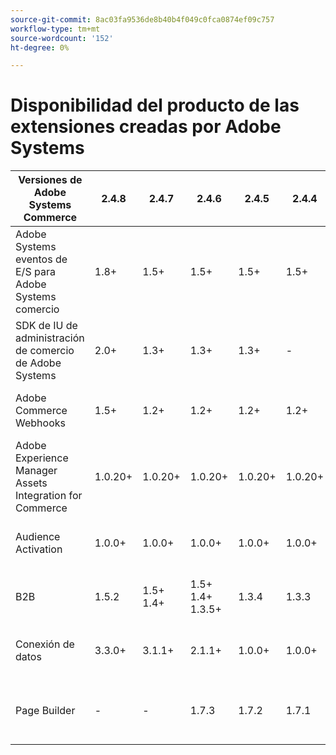 ```yaml
---
source-git-commit: 8ac03fa9536de8b40b4f049c0fca0874ef09c757
workflow-type: tm+mt
source-wordcount: '152'
ht-degree: 0%

---
```

# Disponibilidad del producto de las extensiones creadas por Adobe Systems


<table style="table-layout:auto">
  <thead>
    <tr>
      <th>Versiones de Adobe Systems Commerce</th>
      <th>2.4.8</th>
      <th>2.4.7</th>
      <th>2.4.6</th>
      <th>2.4.5</th>
      <th>2.4.4</th>
      <th></th>
    </tr>
  </thead>
  <tbody>
      <tr>
          <td>Adobe Systems eventos de E/S para Adobe Systems comercio</td>
          <td>1.8+</td>
          <td>1.5+</td>
          <td>1.5+</td>
          <td>1.5+</td>
          <td>1.5+</td>
          <td>
              <a href="https://developer.adobe.com/commerce/extensibility/events/installation/">Notas de la versión del Compositor</a><br/><a href="https://developer.adobe.com/commerce/extensibility/events/release-notes/">
              </a><br/>
          </td>
      </tr>
      <tr>
          <td>SDK de IU de administración de comercio de Adobe Systems</td>
          <td>2.0+</td>
          <td>1.3+</td>
          <td>1.3+</td>
          <td>1.3+</td>
          <td>-</td>
          <td>
              <a href="https://developer.adobe.com/commerce/extensibility/admin-ui-sdk/installation/">Notas de la versión del Compositor</a><br/><a href="https://developer.adobe.com/commerce/extensibility/admin-ui-sdk/release-notes/">
              </a><br/>
          </td>
      </tr>
      <tr>
          <td>Adobe Commerce Webhooks</td>
          <td>1.5+</td>
          <td>1.2+</td>
          <td>1.2+</td>
          <td>1.2+</td>
          <td>1.2+</td>
          <td>
              <a href="https://developer.adobe.com/commerce/extensibility/webhooks/installation/">Notas de la versión del Compositor</a><br/><a href="https://developer.adobe.com/commerce/extensibility/webhooks/release-notes/">
              </a><br/>
          </td>
      </tr>
      <tr>
          <td>Adobe Experience Manager Assets Integration for Commerce</td>
          <td>1.0.20+</td>
          <td>1.0.20+</td>
          <td>1.0.20+</td>
          <td>1.0.20+</td>
          <td>1.0.20+</td>
          <td>
              <a href="https://experienceleague.adobe.com/en/docs/commerce-admin/content-design/aem-asset-management/getting-started/aem-assets-configure-commerce">Notas de la versión del Compositor</a><br/><a href="https://experienceleague.adobe.com/en/docs/commerce-admin/content-design/aem-asset-management/aem-assets-release-notes">
              </a><br/>
          </td>
      </tr>
      <tr>
          <td>Audience Activation</td>
          <td>1.0.0+</td>
          <td>1.0.0+</td>
          <td>1.0.0+</td>
          <td>1.0.0+</td>
          <td>1.0.0+</td>
          <td>
              <a href="https://commercemarketplace.adobe.com/magento-audiences.html">Notas de la versión de Marketplace</a><br/><a href="https://experienceleague.adobe.com/en/docs/commerce-admin/customers/audience-activation#release-notes">
              </a><br/>
          </td>
      </tr>
      <tr>
          <td>B2B</td>
          <td>1.5.2</td>
          <td>1.5+<br /> 1.4+</td>
          <td>1.5+<br /> 1.4+<br /> 1.3.5+</td>
          <td>1.3.4</td>
          <td>1.3.3</td>
          <td>
              <a href="https://experienceleague.adobe.com/en/docs/commerce-admin/b2b/install">Notas de la versión del Compositor</a><br/><a href="https://experienceleague.adobe.com/en/docs/commerce-admin/b2b/release-notes">
              </a><br/>
          </td>
      </tr>
      <tr>
          <td>Conexión de datos</td>
          <td>3.3.0+</td>
          <td>3.1.1+</td>
          <td>2.1.1+</td>
          <td>1.0.0+</td>
          <td>1.0.0+</td>
          <td>
              <a href="https://commercemarketplace.adobe.com/magento-experience-platform-connector.html">Notas de la versión de Marketplace</a><br/><a href="https://experienceleague.adobe.com/en/docs/commerce/data-connection/release-notes">
              </a><br/>
          </td>
      </tr>
      <tr>
          <td>Page Builder</td>
          <td>-</td>
          <td>-</td>
          <td>1.7.3</td>
          <td>1.7.2</td>
          <td>1.7.1</td>
          <td>
              <a href="https://experienceleague.adobe.com/en/docs/commerce-admin/page-builder/guide-overview"></a><br/><a href="https://experienceleague.adobe.com/en/docs/commerce-admin/page-builder/release-notes">Notas de la versión de Guía del usuario
              </a><br/>
          </td>
      </tr>
  </tbody>
</table>
